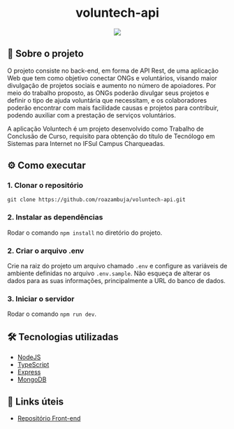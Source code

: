 <h1 align="center">voluntech-api</h1>
<p align="center" >
  <img src="http://img.shields.io/static/v1?label=STATUS&message=EM%20DESENVOLVIMENTO&color=GREEN&style=for-the-badge"/>
</p>
 
## :handshake: Sobre o projeto
O projeto consiste no back-end, em forma de API Rest, de uma aplicação Web que tem como objetivo conectar ONGs e voluntários, visando maior divulgação de projetos sociais e aumento no número de apoiadores. Por meio do trabalho proposto, as ONGs poderão divulgar seus projetos e definir o tipo de ajuda voluntária que necessitam, e os colaboradores poderão encontrar com mais facilidade causas e projetos para contribuir, podendo auxiliar com a prestação de serviços voluntários.

A aplicação Voluntech é um projeto desenvolvido como Trabalho de Conclusão de Curso, requisito para obtenção do título de Tecnólogo em Sistemas para Internet no IFSul Campus Charqueadas.

## :gear:	Como executar
### 1. Clonar o repositório
```
git clone https://github.com/roazambuja/voluntech-api.git
```
### 2. Instalar as dependências
Rodar o comando `npm install` no diretório do projeto.

### 2. Criar o arquivo .env
Crie na raiz do projeto um arquivo chamado `.env` e configure as variáveis de ambiente definidas no arquivo `.env.sample`. Não esqueça de alterar os dados para as suas informações, principalmente a URL do banco de dados.

### 3. Iniciar o servidor
Rodar o comando `npm run dev`. 

## :hammer_and_wrench:	Tecnologias utilizadas
- [NodeJS](https://nodejs.org/en)
- [TypeScript](https://www.typescriptlang.org/)
- [Express](https://expressjs.com/)
- [MongoDB](https://www.mongodb.com/)

## :open_file_folder:	Links úteis
- [Repositório Front-end](https://github.com/roazambuja/voluntech)

